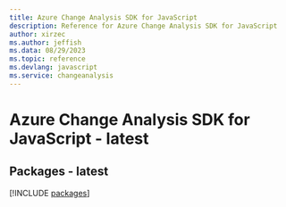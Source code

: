```yaml
---
title: Azure Change Analysis SDK for JavaScript
description: Reference for Azure Change Analysis SDK for JavaScript
author: xirzec
ms.author: jeffish
ms.data: 08/29/2023
ms.topic: reference
ms.devlang: javascript
ms.service: changeanalysis
---
```

# Azure Change Analysis SDK for JavaScript - latest
## Packages - latest
[!INCLUDE [packages](change-analysis-index.md)]